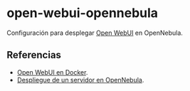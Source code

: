 # open-webui-opennebula

Configuración para desplegar [Open WebUI](https://docs.openwebui.com) en OpenNebula.

## Referencias

- [Open WebUI en Docker](https://github.com/ijaureguialzo/open-webui-docker).
- [Despliegue de un servidor en OpenNebula](https://github.com/ijaureguialzo/docker-opennebula).
